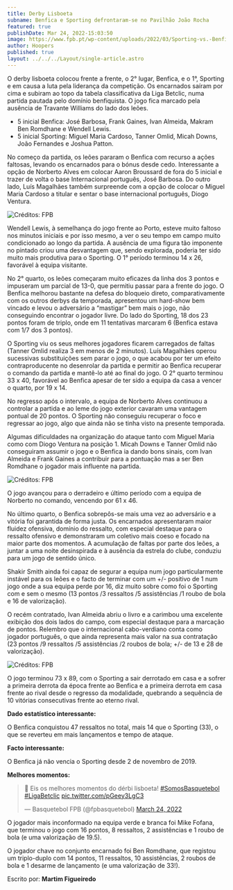 ```yaml
---
title: Derby Lisboeta
subname: Benfica e Sporting defrontaram-se no Pavilhão João Rocha
featured: true
publishDate: Mar 24, 2022-15:03:50
image: https://www.fpb.pt/wp-content/uploads/2022/03/Sporting-vs.-Benfica-8.jpg
author: Hoopers
published: true
layout: ../../../Layout/single-article.astro
---
```


<!--StartFragment-->

O derby lisboeta colocou frente a frente, o 2° lugar, Benfica, e o 1°, Sporting e em causa a luta pela liderança da competição. Os encarnados saíram por cima e subiram ao topo da tabela classificativa da Liga Betclic, numa partida pautada pelo domínio benfiquista. O jogo fica marcado pela ausência de Travante Williams do lado dos leões.

<!--EndFragment-->

-   5 inicial Benfica: José Barbosa, Frank Gaines, Ivan Almeida, Makram Ben Romdhane e Wendell Lewis.
-   5 inicial Sporting: Miguel Maria Cardoso, Tanner Omlid, Micah Downs, João Fernandes e Joshua Patton.

<!--StartFragment-->

No começo da partida, os leões pararam o Benfica com recurso a ações faltosas, levando os encarnados para o bónus desde cedo. Interessante a opção de Norberto Alves em colocar Aaron Broussard de fora do 5 inicial e trazer de volta o base Internacional português, José Barbosa. Do outro lado, Luís Magalhães também surpreende com a opção de colocar o Miguel Maria Cardoso a titular e sentar o base internacional português, Diogo Ventura.

<!--EndFragment-->

![Créditos: FPB](https://www.fpb.pt/wp-content/uploads/2022/03/Sporting-vs.-Benfica-11.jpg)

<!--StartFragment-->

Wendell Lewis, à semelhança do jogo frente ao Porto, esteve muito faltoso nos minutos iniciais e por isso mesmo, a ver o seu tempo em campo muito condicionado ao longo da partida. A ausência de uma figura tão imponente no pintado criou uma desvantagem que, sendo explorada, poderia ter sido muito mais produtiva para o Sporting. O 1° período terminou 14 x 26, favorável à equipa visitante.

<!--EndFragment-->

<!--StartFragment-->

No 2° quarto, os leões começaram muito eficazes da linha dos 3 pontos e impuseram um parcial de 13-0, que permitiu passar para a frente do jogo. O Benfica melhorou bastante na defesa do bloqueio direto, comparativamente com os outros derbys da temporada, apresentou um hard-show bem vincado e levou o adversário a “mastigar” bem mais o jogo, não conseguindo encontrar o jogador livre. Do lado do Sporting, 18 dos 23 pontos foram de triplo, onde em 11 tentativas marcaram 6 (Benfica estava com 1/7 dos 3 pontos).

<!--EndFragment-->

<!--StartFragment-->

O Sporting viu os seus melhores jogadores ficarem carregados de faltas (Tanner Omlid realiza 3 em menos de 2 minutos). Luís Magalhães operou sucessivas substituições sem parar o jogo, o que acabou por ter um efeito contraproducente no desenrolar da partida e permitir ao Benfica recuperar o comando da partida e mantê-lo até ao final do jogo. O 2° quarto terminou 33 x 40, favorável ao Benfica apesar de ter sido a equipa da casa a vencer o quarto, por 19 x 14.

<!--EndFragment-->

<!--StartFragment-->

No regresso após o intervalo, a equipa de Norberto Alves continuou a controlar a partida e ao leme do jogo exterior cavaram uma vantagem pontual de 20 pontos. O Sporting não conseguiu recuperar o foco e regressar ao jogo, algo que ainda não se tinha visto na presente temporada.

Algumas dificuldades na organização do ataque tanto com Miguel Maria como com Diogo Ventura na posição 1. Micah Downs e Tanner Omlid não conseguiram assumir o jogo e o Benfica ia dando bons sinais, com Ivan Almeida e Frank Gaines a contribuir para a pontuação mas a ser Ben Romdhane o jogador mais influente na partida.

<!--EndFragment-->

![Créditos: FPB](https://www.fpb.pt/wp-content/uploads/2022/03/Sporting-vs.-Benfica-13-.jpg)

<!--StartFragment-->

O jogo avançou para o derradeiro e último período com a equipa de Norberto no comando, vencendo por 61 x 46.

<!--EndFragment-->

<!--StartFragment-->

No último quarto, o Benfica sobrepôs-se mais uma vez ao adversário e a vitória foi garantida de forma justa. Os encarnados apresentaram maior fluidez ofensiva, domínio do ressalto, com especial destaque para o ressalto ofensivo e demonstraram um coletivo mais coeso e focado na maior parte dos momentos. A acumulação de faltas por parte dos leões, a juntar a uma noite desinspirada e à ausência da estrela do clube, conduziu para um jogo de sentido único.

<!--EndFragment-->

<!--StartFragment-->

Shakir Smith ainda foi capaz de segurar a equipa num jogo particularmente instável para os leões e o facto de terminar com um +/- positivo de 1 num jogo onde a sua equipa perde por 16, diz muito sobre como foi o Sporting com e sem o mesmo (13 pontos /3 ressaltos /5 assistências /1 roubo de bola e 16 de valorização).

<!--EndFragment-->

<!--StartFragment-->

O recém contratado, Ivan Almeida abriu o livro e a carimbou uma excelente exibição dos dois lados do campo, com especial destaque para a marcação de pontos. Relembro que o internacional cabo-verdiano conta como jogador português, o que ainda representa mais valor na sua contratação (23 pontos /9 ressaltos /5 assistências /2 roubos de bola; +/- de 13 e 28 de valorização).

<!--EndFragment-->

![Créditos: FPB](https://www.fpb.pt/wp-content/uploads/2022/03/Sporting-vs.-Benfica-9.jpg)

<!--StartFragment-->

O jogo terminou 73 x 89, com o Sporting a sair derrotado em casa e a sofrer a primeira derrota da época frente ao Benfica e a primeira derrota em casa frente ao rival desde o regresso da modalidade, quebrando a sequência de 10 vitórias consecutivas frente ao eterno rival.

<!--EndFragment-->

<!--StartFragment-->

**Dado estatístico interessante:**

O Benfica conquistou 47 ressaltos no total, mais 14 que o Sporting (33), o que se reverteu em mais lançamentos e tempo de ataque.

<!--EndFragment-->

<!--StartFragment-->

**Facto interessante:**

O Benfica já não vencia o Sporting desde 2 de novembro de 2019.

<!--EndFragment-->

<!--StartFragment-->

**Melhores momentos:**

<!--StartFragment-->

<blockquote class="twitter-tweet"><p lang="pt" dir="ltr">🎥 Eis os melhores momentos do dérbi lisboeta! <a href="https://twitter.com/hashtag/SomosBasquetebol?src=hash&amp;ref_src=twsrc%5Etfw">#SomosBasquetebol</a> <a href="https://twitter.com/hashtag/LigaBetclic?src=hash&amp;ref_src=twsrc%5Etfw">#LigaBetclic</a> <a href="https://t.co/pGeey3LgC3">pic.twitter.com/pGeey3LgC3</a></p>&mdash; Basquetebol FPB (@fpbasquetebol) <a href="https://twitter.com/fpbasquetebol/status/1506791573526355977?ref_src=twsrc%5Etfw">March 24, 2022</a></blockquote>

<!--EndFragment-->

<!--EndFragment-->

<!--StartFragment-->

O jogador mais inconformado na equipa verde e branca foi Mike Fofana, que terminou o jogo com 16 pontos, 8 ressaltos, 2 assistências e 1 roubo de bola (e uma valorização de 19.5).

<!--EndFragment-->

<!--StartFragment-->

O jogador chave no conjunto encarnado foi Ben Romdhane, que registou um triplo-duplo com 14 pontos, 11 ressaltos, 10 assistências, 2 roubos de bola e 1 desarme de lançamento (e uma valorização de 33!).

<!--EndFragment-->

Escrito por: **Martim Figueiredo**

<script async src="https://platform.twitter.com/widgets.js" charset="utf-8"></script>
